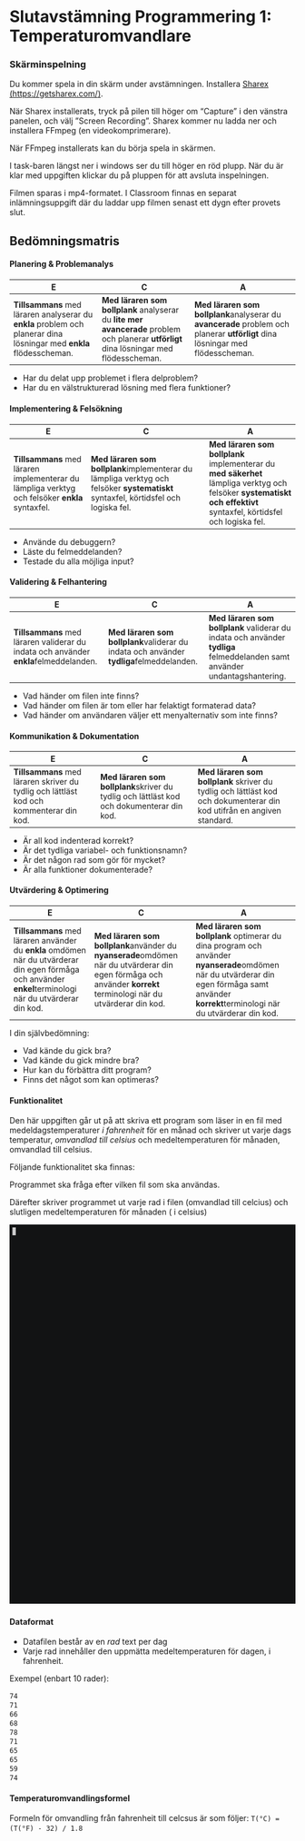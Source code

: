 # Slutavstämning  Programmering 1: Temperaturomvandlare #

### Skärminspelning

Du kommer spela in din skärm under avstämningen. Installera [Sharex (https://getsharex.com/)](https://getsharex.com/).

När Sharex installerats, tryck på pilen till höger om “Capture” i den vänstra panelen, och välj ”Screen Recording”. Sharex kommer nu ladda ner och installera FFmpeg (en videokomprimerare).

När FFmpeg installerats kan du börja spela in skärmen.

I task-baren längst ner i windows ser du till höger en röd plupp. När du är klar med uppgiften klickar du på pluppen för att avsluta inspelningen.

Filmen sparas i mp4-formatet. I Classroom finnas en separat inlämningsuppgift där du laddar upp filmen senast ett dygn efter provets slut.

## Bedömningsmatris

#### Planering & Problemanalys

| E                                                            | C                                                            | A                                                            |
| ------------------------------------------------------------ | ------------------------------------------------------------ | ------------------------------------------------------------ |
| **Tillsammans** med läraren analyserar du **enkla** problem och planerar dina lösningar med **enkla** flödesscheman. | **Med läraren som bollplank** analyserar du **lite mer avancerade** problem och planerar **utförligt** dina lösningar med flödesscheman. | **Med läraren som bollplank**analyserar du **avancerade** problem och planerar **utförligt** dina lösningar med flödesscheman. |

- Har du delat upp problemet i flera delproblem?
- Har du en välstrukturerad lösning med flera funktioner?

#### Implementering & Felsökning

| E                                                            | C                                                            | A                                                            |
| ------------------------------------------------------------ | ------------------------------------------------------------ | ------------------------------------------------------------ |
| **Tillsammans** med läraren implementerar du lämpliga verktyg och felsöker **enkla** syntaxfel. | **Med läraren som bollplank**implementerar du lämpliga verktyg och felsöker **systematiskt** syntaxfel, körtidsfel och logiska fel. | **Med läraren som bollplank** implementerar du **med säkerhet** lämpliga verktyg och felsöker **systematiskt och effektivt** syntaxfel, körtidsfel och logiska fel. |

- Använde du debuggern?
- Läste du felmeddelanden?
- Testade du alla möjliga input?

#### Validering & Felhantering

| E                                                            | C                                                            | A                                                            |
| ------------------------------------------------------------ | ------------------------------------------------------------ | ------------------------------------------------------------ |
| **Tillsammans** med läraren validerar du indata och använder **enkla**felmeddelanden. | **Med läraren som bollplank**validerar du indata och använder **tydliga**felmeddelanden. | **Med läraren som bollplank** validerar du indata och använder **tydliga** felmeddelanden samt använder undantagshantering. |

- Vad händer om filen inte finns?
- Vad händer om filen är tom eller har felaktigt formaterad data?
- Vad händer om användaren väljer ett menyalternativ som inte finns?

#### Kommunikation & Dokumentation

| E                                                            | C                                                            | A                                                            |
| ------------------------------------------------------------ | ------------------------------------------------------------ | ------------------------------------------------------------ |
| **Tillsammans** med läraren skriver du tydlig och lättläst kod och kommenterar din kod. | **Med läraren som bollplank**skriver du tydlig och lättläst kod och dokumenterar din kod. | **Med läraren som bollplank** skriver du tydlig och lättläst kod och dokumenterar din kod utifrån en angiven standard. |

- Är all kod indenterad korrekt?
- Är det tydliga variabel- och funktionsnamn?
- Är det någon rad som gör för mycket?
- Är alla funktioner dokumenterade?

#### Utvärdering & Optimering

| E                                                            | C                                                            | A                                                            |
| ------------------------------------------------------------ | ------------------------------------------------------------ | ------------------------------------------------------------ |
| **Tillsammans** med läraren använder du **enkla** omdömen när du utvärderar din egen förmåga och använder **enkel**terminologi när du utvärderar din kod. | **Med läraren som bollplank**använder du **nyanserade**omdömen när du utvärderar din egen förmåga och använder **korrekt** terminologi när du utvärderar din kod. | **Med läraren som bollplank** optimerar du dina program och använder **nyanserade**omdömen när du utvärderar din egen förmåga samt använder **korrekt**terminologi när du utvärderar din kod. |

I din självbedömning:

- Vad kände du gick bra?
- Vad kände du gick mindre bra?
- Hur kan du förbättra ditt program?
- Finns det något som kan optimeras?

#### Funktionalitet

Den här uppgiften går ut på att skriva ett program som läser in en fil med medeldagstemperaturer *i fahrenheit* för en månad och skriver ut varje dags temperatur, *omvandlad till celsius* och medeltemperaturen för månaden, omvandlad till celsius.

Följande funktionalitet ska finnas:

Programmet ska fråga efter vilken fil som ska användas.

Därefter skriver programmet ut varje rad i filen (omvandlad till celcius) och slutligen medeltemperaturen för månaden ( i celsius)

![0.gif](./0.gif)

#### Dataformat

* Datafilen består av en *rad* text per dag
* Varje rad innehåller den uppmätta medeltemperaturen för dagen, i fahrenheit.


Exempel (enbart 10 rader):
```
74
71
66
68
78
71
65
65
59
74
```

#### Temperaturomvandlingsformel ####

Formeln för omvandling från fahrenheit till celcsus är som följer:  `T(°C) = (T(°F) - 32) / 1.8`

